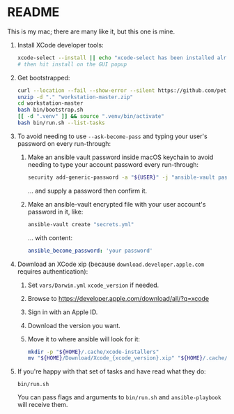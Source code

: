 # README

This is my mac; there are many like it, but this one is mine.

1. Install XCode developer tools:

    ```bash
    xcode-select --install || echo "xcode-select has been installed already, probably."
    # then hit install on the GUI popup
    ```

1. Get bootstrapped:

    ```bash
    curl --location --fail --show-error --silent https://github.com/petemounce/workstation/archive/refs/heads/master.zip --output "workstation-master.zip"
    unzip -d "." "workstation-master.zip"
    cd workstation-master
    bash bin/bootstrap.sh
    [[ -d ".venv" ]] && source ".venv/bin/activate"
    bash bin/run.sh --list-tasks
    ```

1. To avoid needing to use `--ask-become-pass` and typing your user's password on every run-through:

    1. Make an ansible vault password inside macOS keychain to avoid needing to type your account password every run-through:

        ```bash
        security add-generic-password -a "${USER}" -j "ansible-vault password for workstation repo" -s "workstation" -w
        ```

        ... and supply a password then confirm it.

    1. Make an ansible-vault encrypted file with your user account's password in it, like:

        ```bash
        ansible-vault create "secrets.yml"
        ```

        ... with content:

        ```yaml
        ansible_become_password: 'your password'
        ```

1. Download an XCode xip (because `download.developer.apple.com` requires authentication):

    1. Set `vars/Darwin.yml` `xcode_version` if needed.
    1. Browse to <https://developer.apple.com/download/all/?q=xcode>
    1. Sign in with an Apple ID.
    1. Download the version you want.
    1. Move it to where ansible will look for it:

        ```bash
        mkdir -p "${HOME}/.cache/xcode-installers"
        mv "${HOME}/Download/Xcode_{xcode_version}.xip" "${HOME}/.cache/xcode-installers/Xcode_{xcode_version}.xip"
        ```

1. If you're happy with that set of tasks and have read what they do:

    ```shell
    bin/run.sh
    ```

    You can pass flags and arguments to `bin/run.sh` and `ansible-playbook` will receive them.

